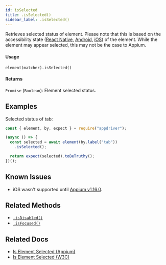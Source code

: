 ```yaml
---
id: isSelected
title: .isSelected()
sidebar_label: .isSelected()
---
```


Retrieves selected status of element. Please note that this is based on the accessibility state ([React Native](https://facebook.github.io/react-native/docs/accessibility#accessibilitystates-ios-android), [Android](https://developer.android.com/reference/android/view/accessibility/AccessibilityNodeInfo#isSelected%28%29), [iOS](https://developer.apple.com/documentation/uikit/uiaccessibility/uiaccessibilitytraits/1620197-selected)) of the element. While the element may appear selected, this may not be the case to Appium.

#### Usage

```text
element(matcher).isSelected()
```

#### Returns

`Promise` (`Boolean`): Element selected status.

## Examples

Selected status of tab:

```javascript
const { element, by, expect } = require("appdriver");

(async () => {
  const selected = await element(by.label("tab"))
    .isSelected();

  return expect(selected).toBeTruthy();
})();
```

## Known Issues

- iOS wasn't supported until [Appium v1.16.0](https://github.com/appium/appium/releases/tag/v1.16.0). 

## Related Methods

- [`.isDisabled()`](./isDisabled.md)
- [`.isFocused()`](./isFocused.md)

## Related Docs

- [Is Element Selected (Appium)](http://appium.io/docs/en/commands/element/attributes/selected/)
- [Is Element Selected (W3C)](https://www.w3.org/TR/webdriver/#dfn-is-element-selected)